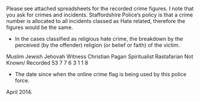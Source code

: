 Please see attached spreadsheets for the recorded crime figures.
I note that you ask for crimes and incidents. Staffordshire Police’s policy is that a crime number is allocated to all incidents classed as Hate related, therefore the figures would be the same. 

- In the cases classified as religious hate crime, the breakdown by the perceived (by the offender) religion (or belief or faith) of the victim.

Muslim	Jewish	Jehovah Witness	Christian	Pagan	Spiritualist	Rastafarian	   Not    Known/
Recorded
53	7	7	6	3	1	1	8

- The date since when the online crime flag is being used by this police force.

April 2014.

